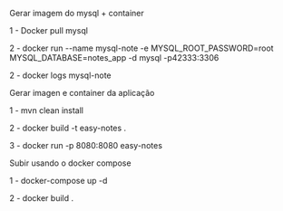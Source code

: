 Gerar imagem do mysql + container

1 - Docker pull mysql

2 - docker run --name mysql-note -e MYSQL_ROOT_PASSWORD=root MYSQL_DATABASE=notes_app -d mysql -p42333:3306

2 - docker logs mysql-note

Gerar imagen e container da aplicação

1  - mvn clean install

2 - docker build -t easy-notes .

3 - docker run -p 8080:8080 easy-notes

Subir usando o docker compose 

1 - docker-compose up -d

2 - docker build .